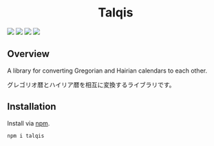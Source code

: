 <div align="center">
<h1>Talqis</h1>
</div>

![](https://img.shields.io/github/package-json/v/Ziphil/Talqis)
![](https://img.shields.io/github/commit-activity/y/Ziphil/Talqis?label=commits)
![](https://img.shields.io/github/workflow/status/Ziphil/Talqis/test?label=test)
![](https://img.shields.io/codecov/c/github/Ziphil/Talqis)


## Overview
A library for converting Gregorian and Hairian calendars to each other.

グレゴリオ暦とハイリア暦を相互に変換するライブラリです。

## Installation
Install via [npm](https://www.npmjs.com/package/talqis).
```
npm i talqis
```